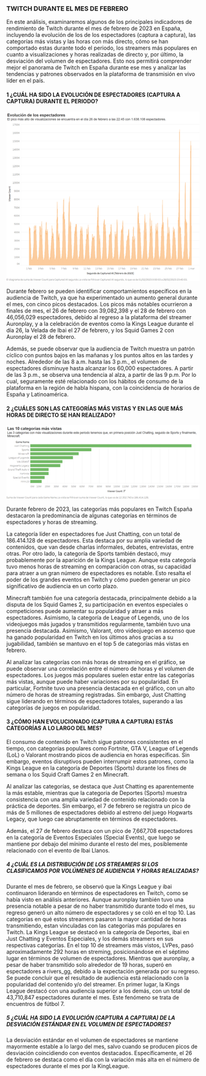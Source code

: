 ### TWITCH DURANTE EL MES DE FEBRERO
En este análisis, examinaremos algunos de los principales indicadores de rendimiento de Twitch durante el mes de febrero de 2023 en España, incluyendo la evolución de los de los espectadores (captura a captura), las categorías más vistas y las horas con más directo, cómo se han comportado estas durante todo el periodo, los streamers más populares en cuanto a visualizaciones y horas realizadas de directo y, por último, la desviación del volumen de espectadores. Esto nos permitirá comprender mejor el panorama de Twitch en España durante ese mes y analizar las tendencias y patrones observados en la plataforma de transmisión en vivo líder en el país.


#### 1 ¿CUÁL HA SIDO LA EVOLUCIÓN DE ESPECTADORES (CAPTURA A CAPTURA) DURANTE EL PERIODO?

![Screenshot of a comment on a GitHub issue showing an image, added in the Markdown, of an Octocat smiling and raising a tentacle.](https://github.com/lidiagregorio/bigdata./blob/main/1.png)

Durante febrero se pueden identificar comportamientos específicos en la audiencia de Twitch, ya que ha experimentado un aumento general durante el mes, con cinco picos destacados. Los picos más notables ocurrieron a finales de mes, el 26 de febrero con 39,082,398 y el 28 de febrero con 46,056,029 espectadores, debido al regreso a la plataforma del streamer Auronplay, y a la celebración de eventos como la Kings League durante el día 26, la Velada de Ibai el 27 de febrero, y los Squid Games 2 con Auronplay el 28 de febrero.

Además, se puede observar que la audiencia de Twitch muestra un patrón cíclico con puntos bajos en las mañanas y los puntos altos en las tardes y noches. Alrededor de las 8 a.m. hasta las 3 p.m., el volumen de espectadores disminuye hasta alcanzar los 60,000 espectadores. A partir de las 3 p.m., se observa una tendencia al alza, a partir de las 9 p.m. Por lo cual, seguramente esté relacionado con los hábitos de consumo de la plataforma en la región de habla hispana, con la coincidencia de horarios de España y Latinoamérica.


#### 2 ¿CUÁLES SON LAS CATEGORÍAS MÁS VISTAS Y EN LAS QUE MÁS HORAS DE DIRECTO SE HAN REALIZADO?
![Screenshot of a comment on a GitHub issue showing an image, added in the Markdown, of an Octocat smiling and raising a tentacle.](https://github.com/lidiagregorio/bigdata./blob/main/2.png)

Durante febrero de 2023, las categorías más populares en Twitch España destacaron la predominancia de algunas categorías en términos de espectadores y horas de streaming.

La categoría líder en espectadores fue Just Chatting, con un total de 186.414.128 de espectadores. Esta destaca por su amplia variedad de contenidos, que van desde charlas informales, debates, entrevistas, entre otras. Por otro lado, la categoría de Sports también destacó, muy probablemente por la aparición de la Kings League. Aunque esta categoría tuvo menos horas de streaming en comparación con otras, su capacidad para atraer a un gran número de espectadores es notable. Esto resalta el poder de los grandes eventos en Twitch y cómo pueden generar un pico significativo de audiencia en un corto plazo.

Minecraft también fue una categoría destacada, principalmente debido a la disputa de los Squid Games 2, su participación en eventos especiales o competiciones puede aumentar su popularidad y atraer a más espectadores. Asimismo, la categoría de League of Legends, uno de los videojuegos más jugados y transmitidos regularmente, también tuvo una presencia destacada. Asimismo, Valorant, otro videojuego en ascenso que ha ganado popularidad en Twitch en los últimos años gracias a su jugabilidad, también se mantuvo en el top 5 de categorías más vistas en febrero.

Al analizar las categorías con más horas de streaming en el gráfico, se puede observar una correlación entre el número de horas y el volumen de espectadores. Los juegos más populares suelen estar entre las categorías más vistas, aunque puede haber variaciones por su popularidad. En particular, Fortnite tuvo una presencia destacada en el gráfico, con un alto número de horas de streaming registradas. Sin embargo, Just Chatting sigue liderando en términos de espectadores totales, superando a las categorías de juegos en popularidad.


#### 3 ¿CÓMO HAN EVOLUCIONADO (CAPTURA A CAPTURA) ESTÁS CATEGORÍAS A LO LARGO DEL MES? 
El consumo de contenido en Twitch sigue patrones consistentes en el tiempo, con categorías populares como Fortnite, GTA V, League of Legends (LoL) o Valorant mostrando picos de audiencia en horas específicas. Sin embargo, eventos disruptivos pueden interrumpir estos patrones, como la Kings League en la categoría de Deportes (Sports) durante los fines de semana o los Squid Craft Games 2 en Minecraft.

Al analizar las categorías, se destaca que Just Chatting es aparentemente la más estable, mientras que la categoria de Deportes (Sports) muestra consistencia con una amplia variedad de contenido relacionado con la práctica de deportes. Sin embargo, el 7 de febrero se registra un pico de más de 5 millones de espectadores debido al estreno del juego Hogwarts Legacy, que luego cae abruptamente en términos de espectadores.

Además, el 27 de febrero destaca con un pico de 7,667,708 espectadores en la categoría de Eventos Especiales (Special Events), que luego se mantiene por debajo del mínimo durante el resto del mes, posiblemente relacionado con el evento de Ibai Llanos.


##### 4 ¿CUÁL ES LA DISTRIBUCIÓN DE LOS STREAMERS SI LOS CLASIFICAMOS POR VOLÚMENES DE AUDIENCIA Y HORAS REALIZADAS?
Durante el mes de febrero, se observó que la Kings League y ibai continuaron liderando en términos de espectadores en Twitch, como se había visto en análisis anteriores. Aunque auronplay también tuvo una presencia notable a pesar de no haber transmitido durante todo el mes, su regreso generó un alto número de espectadores y se coló en el top 10.
Las categorías en qué estos streamers pasaron la mayor cantidad de horas transmitiendo, estan vinculadas con las categorías más populares en Twitch. La Kings League se destacó en la categoría de Deportes, ibai en Just Chatting y Eventos Especiales, y los demás streamers en sus respectivas categorías.
En el top 10 de streamers más vistos, LVPes, pasó aproximadamente 292 horas en streming, posicionándose en el séptimo lugar en términos de volumen de espectadores. Mientras que auronplay, a pesar de haber transmitido solo alrededor de 19 horas, superó en espectadores a rivers_gg, debido a la expectación generada por su regreso. Se puede concluir que el resultado de audiencia está relacionado con la popularidad del contenido y/o del streamer.
En primer lugar, la Kings League destacó con una audiencia superior a los demás, con un total de 43,710,847 espectadores durante el mes. Este fenómeno se trata de encuentros de fútbol 7. 

##### 5 ¿CUÁL HA SIDO LA EVOLUCIÓN (CAPTURA A CAPTURA) DE LA DESVIACIÓN ESTÁNDAR EN EL VOLUMEN DE ESPECTADORES?
La desviación estándar en el volumen de espectadores se mantiene mayormente estable a lo largo del mes, salvo cuando se producen picos de desviación coincidiendo con eventos destacados. Específicamente, el 26 de febrero se destaca como el día con la variación más alta en el número de espectadores durante el mes por la KingLeague.
